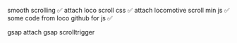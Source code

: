 smooth scrolling ✅
    attach loco scroll css ✅
    attach locomotive scroll min js ✅
    some code from loco github for js ✅

gsap
    attach gsap
scrolltrigger